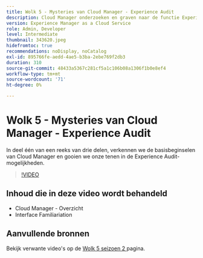 ```yaml
---
title: Wolk 5 - Mysteries van Cloud Manager - Experience Audit
description: Cloud Manager onderzoeken en graven naar de functie Experience Audit
version: Experience Manager as a Cloud Service
role: Admin, Developer
level: Intermediate
thumbnail: 343620.jpeg
hidefromtoc: true
recommendations: noDisplay, noCatalog
exl-id: 895766fe-aedd-4ae5-b3ba-2ebe769f2db3
duration: 310
source-git-commit: 48433a5367c281cf5a1c106b08a1306f1b0e8ef4
workflow-type: tm+mt
source-wordcount: '71'
ht-degree: 0%

---
```


# Wolk 5 - Mysteries van Cloud Manager - Experience Audit

In deel één van een reeks van drie delen, verkennen we de basisbeginselen van Cloud Manager en gooien we onze tenen in de Experience Audit-mogelijkheden.

>[!VIDEO](https://video.tv.adobe.com/v/3449183?quality=12&learn=on&captions=dut)

## Inhoud die in deze video wordt behandeld

+ Cloud Manager - Overzicht
+ Interface Familiariation

## Aanvullende bronnen

Bekijk verwante video&#39;s op de [ Wolk 5 seizoen 2 ](../cloud5-season-2.md) pagina.
